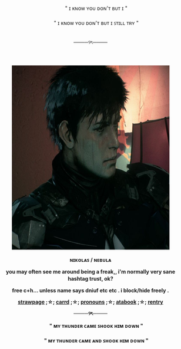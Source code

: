 <div align='center'> 
  <b> 　　 </b>
" ɪ ᴋɴᴏᴡ ʏᴏᴜ ᴅᴏɴ'ᴛ ʙᴜᴛ ɪ "
   <br>　　<br>


<div align='center'> 
  <b> 　　 </b>
" ɪ ᴋɴᴏᴡ ʏᴏᴜ ᴅᴏɴ'ᴛ ʙᴜᴛ ɪ ꜱᴛɪʟʟ ᴛʀʏ "
<div align='center'> 
  <b> 　　 </b>

────୨ৎ────
<div align='center'> 
  <b> 　　 </b>
   <br>　　<br>

<img width="429" height="500" alt="Arkham Knight Jason" src="Jason Todd _ Arkham Knight.jpg" />
  <b> 　　 </b>

<b> ɴɪᴋᴏʟᴀꜱ / ɴᴇʙᴜʟᴀ  <br>

you may often see me around being a freak,, i'm normally very sane hashtag trust, ok?
  <b> 　　 </b>

free c+h... unless name says dniuf etc etc . i block/hide freely .

<a href="https://wallys4.straw.page">strawpage</a> ;☆; <a href="https://astrophlles.carrd.co">carrd</a> ;☆; <a href="https://pronouns.cc/@astrophlled">pronouns</a> ;☆; <a href="https://astrowestt.atabook.org">atabook<a/> ;☆; <a href="https://rentry.co/astrophlle">rentry<a/>

────୨ৎ────
<div align='center'> 
  <b> 　　 </b>
" ᴍʏ ᴛʜᴜɴᴅᴇʀ ᴄᴀᴍᴇ ꜱʜᴏᴏᴋ ʜɪᴍ ᴅᴏᴡɴ "
   <br>　　<br>

<div align='center'> 
  <b> 　　 </b>
" ᴍʏ ᴛʜᴜɴᴅᴇʀ ᴄᴀᴍᴇ ᴀɴᴅ ꜱʜᴏᴏᴋ ʜɪᴍ ᴅᴏᴡɴ "
